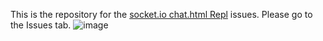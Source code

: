 This is the repository for the [socket.io chat.html Repl](https://replit.com/@codermannnnnnn/chathtml-with-help-from-zacki) issues. Please go to the Issues tab.
![image](https://github.com/codermannnnnnn/chtml-issues/assets/164600483/d48e1900-5c09-4fbf-a281-7a5204634985)
